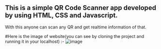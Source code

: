 <h2>This is a simple QR Code Scanner app developed by using HTML, CSS and Javascript.</h2>

With this anyone can scan any QR and get realtime information of that.

#Here is the image of website(you can see by cloning the project and running it in your localhost) :-
<img>![image](https://user-images.githubusercontent.com/79034278/210104731-fe79c23e-06d4-4167-8195-52e5071f9deb.png)
</img>
